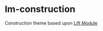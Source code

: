 # lm-construction
Construction theme based upon [Lift Module](https://github.com/basekit-templates/liftmodule)

